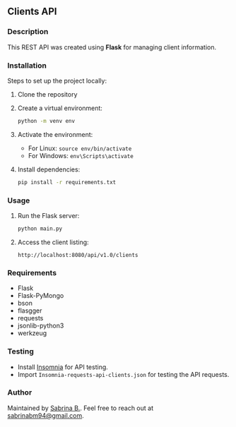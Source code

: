 ## Clients API

### Description

This REST API was created using **Flask** for managing client information.

### Installation

Steps to set up the project locally:

1. Clone the repository
2. Create a virtual environment:

   ```bash
   python -m venv env
   ```

3. Activate the environment:
   - For Linux: `source env/bin/activate`
   - For Windows: `env\Scripts\activate`
4. Install dependencies:

   ```bash
   pip install -r requirements.txt
   ```

### Usage

1. Run the Flask server:

   ```bash
   python main.py
   ```

2. Access the client listing:

   ```
   http://localhost:8080/api/v1.0/clients
   ```

### Requirements

- Flask
- Flask-PyMongo
- bson
- flasgger
- requests
- jsonlib-python3
- werkzeug

### Testing

- Install [Insomnia](https://insomnia.rest/download) for API testing.
- Import `Insomnia-requests-api-clients.json` for testing the API requests.

### Author

Maintained by [Sabrina B.](https://github.com/sabrinabm94/about/blob/main/README.md).
Feel free to reach out at <sabrinabm94@gmail.com>.
